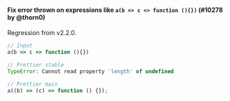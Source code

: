 #### Fix error thrown on expressions like `a(b => c => function (){})` (#10278 by @thorn0)

Regression from v2.2.0.

<!-- prettier-ignore -->
```jsx
// Input
a(b => c => function (){})

// Prettier stable
TypeError: Cannot read property 'length' of undefined

// Prettier main
a((b) => (c) => function () {});
```
